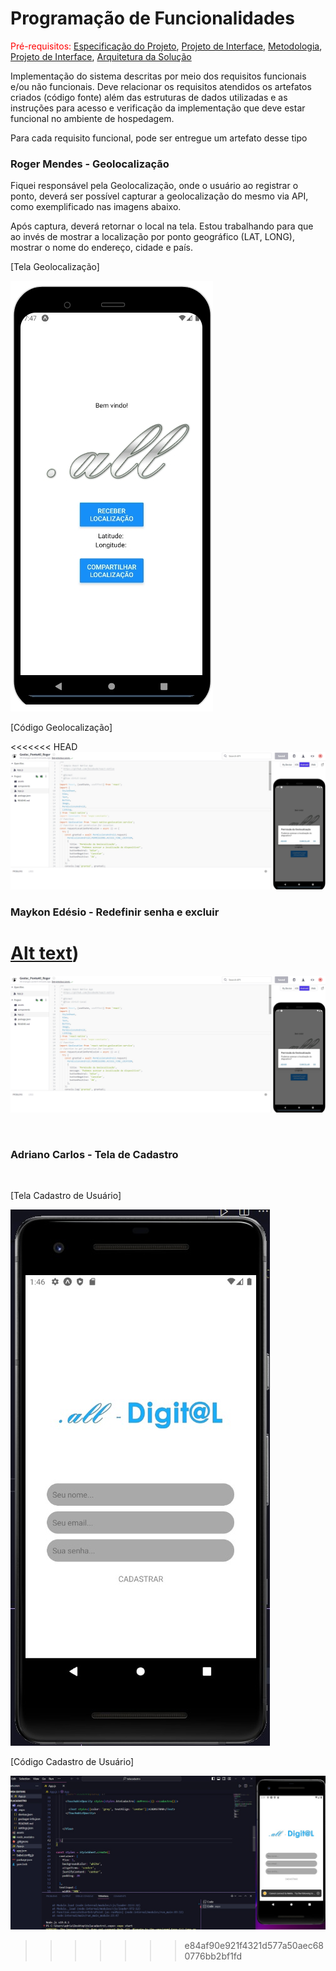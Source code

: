 # Programação de Funcionalidades

<span style="color:red">Pré-requisitos: <a href="2-Especificação do Projeto.md"> Especificação do Projeto</a></span>, <a href="3-Projeto de Interface.md"> Projeto de Interface</a>, <a href="4-Metodologia.md"> Metodologia</a>, <a href="3-Projeto de Interface.md"> Projeto de Interface</a>, <a href="5-Arquitetura da Solução.md"> Arquitetura da Solução</a>

Implementação do sistema descritas por meio dos requisitos funcionais e/ou não funcionais. Deve relacionar os requisitos atendidos os artefatos criados (código fonte) além das estruturas de dados utilizadas e as instruções para acesso e verificação da implementação que deve estar funcional no ambiente de hospedagem.

Para cada requisito funcional, pode ser entregue um artefato desse tipo

### Roger Mendes - Geolocalização ###

Fiquei responsável pela Geolocalização, onde o usuário ao registrar o ponto, deverá ser possível capturar a geolocalização do mesmo via API, como exemplificado nas imagens abaixo.<p>
Após captura, deverá retornar o local na tela. Estou trabalhando para que ao invés de mostrar a localização por ponto geográfico (LAT, LONG), mostrar o nome do endereço, cidade e país.<p>

[Tela Geolocalização]<p>
![Alt text](img/tela_geolocalizacao.jpg)

[Código Geolocalização]<p>
<<<<<<< HEAD
![Alt text](img/codigo_geolocalizacao.jpg)


### Maykon Edésio - Redefinir senha e excluir ###

[Alt text](img/DNA/redefinir.png))
=======
![Alt text](img/codigo_geolocalizacao.jpg)<p>
<br>

### Adriano Carlos - Tela de Cadastro ###
<br>

[Tela Cadastro de Usuário]<p>
![Alt text](img/tela_cadastro01.jpeg)

[Código Cadastro de Usuário]<p>
![Alt text](img/tela_cadastro.jpeg)
>>>>>>> e84af90e921f4321d577a50aec680776bb2bf1fd
